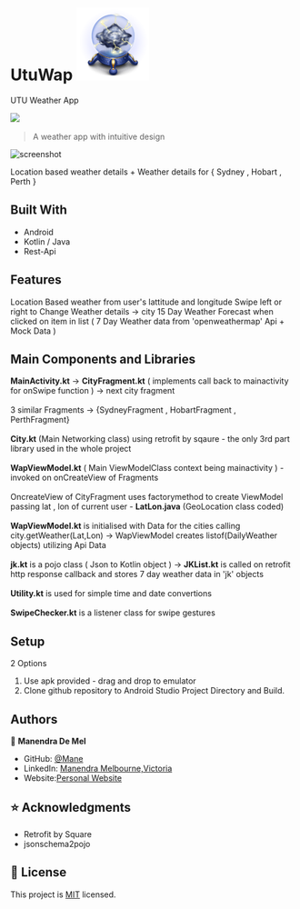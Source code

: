 #  UtuWap  ![screenshot](./app/src/main/res/drawable/utuwap.png)  
UTU Weather App

![](https://img.shields.io/badge/Code-Kotlin%2FJava-brightgreen)

> A weather app with intuitive design

![screenshot](./utuwapgif.gif)

Location based weather details + Weather details for { Sydney , Hobart , Perth }

## Built With

- Android
- Kotlin / Java
- Rest-Api

## Features

Location Based weather from user's lattitude and longitude
Swipe left or right to Change Weather details -> city
15 Day Weather Forecast when clicked on item in list ( 7 Day Weather data from 'openweathermap' Api + Mock Data )


## Main Components and Libraries

**MainActivity.kt** -> **CityFragment.kt** ( implements call back to mainactivity for onSwipe function ) -> next city fragment<br/><br/>
3 similar Fragments -> {SydneyFragment , HobartFragment , PerthFragment}<br/><br/>
**City.kt** (Main Networking class) using retrofit by sqaure - the only 3rd part library used in the whole project<br/><br/>
**WapViewModel.kt** ( Main ViewModelClass context being mainactivity ) - invoked on onCreateView of Fragments<br/><br/>
OncreateView of CityFragment uses factorymethod to create ViewModel passing lat , lon of current user - **LatLon.java** (GeoLocation class coded)<br/><br/>
**WapViewModel.kt** is initialised with Data for the cities calling city.getWeather(Lat,Lon) -> WapViewModel creates listof(DailyWeather objects) utilizing Api Data<br/><br/>
**jk.kt** is a pojo class ( Json to Kotlin object ) -> **JKList.kt** is called on retrofit http response callback and stores 7 day weather data in 'jk' objects<br/><br/>
**Utility.kt** is used for simple time and date convertions<br/><br/>
**SwipeChecker.kt** is a listener class for swipe gestures


## Setup

2 Options
1. Use apk provided - drag and drop to emulator 
2. Clone github repository to Android Studio Project Directory and Build.




## Authors

👤 **Manendra De Mel**

- GitHub: [@Mane](https://github.com/ManendraDeMel)
- LinkedIn: [Manendra Melbourne,Victoria](https://www.linkedin.com/in/manendra-de-mel)
- Website:[Personal Website](https://mnc22.com)

## ⭐️ Acknowledgments

- Retrofit by Square
- jsonschema2pojo

## 📝 License

This project is [MIT](lic.url) licensed.



